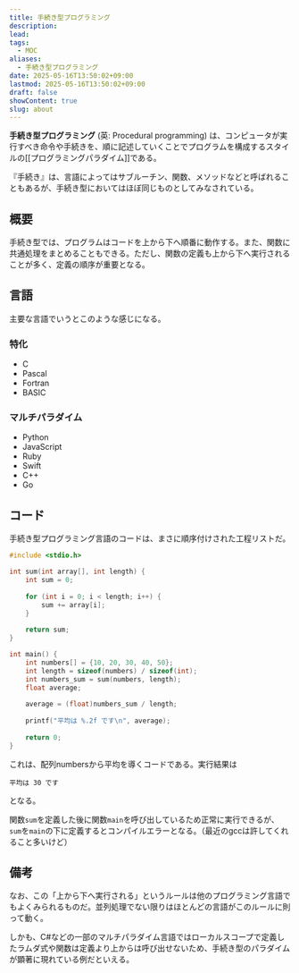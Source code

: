 ```yaml
---
title: 手続き型プログラミング
description: 
lead: 
tags:
  - MOC
aliases:
  - 手続き型プログラミング
date: 2025-05-16T13:50:02+09:00
lastmod: 2025-05-16T13:50:02+09:00
draft: false
showContent: true
slug: about
---
```

**手続き型プログラミング** (英: Procedural programming) は、コンピュータが実行すべき命令や手続きを、順に記述していくことでプログラムを構成するスタイルの[[プログラミングパラダイム]]である。

『手続き』は、言語によってはサブルーチン、関数、メソッドなどと呼ばれることもあるが、手続き型においてはほぼ同じものとしてみなされている。

## 概要
手続き型では、プログラムはコードを上から下へ順番に動作する。また、関数に共通処理をまとめることもできる。ただし、関数の定義も上から下へ実行されることが多く、定義の順序が重要となる。
## 言語
主要な言語でいうとこのような感じになる。
### 特化
- C
- Pascal
- Fortran
- BASIC
### マルチパラダイム
- Python
- JavaScript
- Ruby
- Swift
- C++
- Go
## コード
手続き型プログラミング言語のコードは、まさに順序付けされた工程リストだ。

```c
#include <stdio.h>

int sum(int array[], int length) {
	int sum = 0;
	
    for (int i = 0; i < length; i++) {
        sum += array[i];
    }
	
	return sum;
}

int main() {
    int numbers[] = {10, 20, 30, 40, 50};
    int length = sizeof(numbers) / sizeof(int);
    int numbers_sum = sum(numbers, length);
    float average;
	
    average = (float)numbers_sum / length;
	
    printf("平均は %.2f です\n", average);
	
    return 0;
}
```

これは、配列numbersから平均を導くコードである。実行結果は
```
平均は 30 です
```
となる。

関数`sum`を定義した後に関数`main`を呼び出しているため正常に実行できるが、`sum`を`main`の下に定義するとコンパイルエラーとなる。（最近のgccは許してくれること多いけど）

## 備考
なお、この「上から下へ実行される」というルールは他のプログラミング言語でもよくみられるものだ。並列処理でない限りはほとんどの言語がこのルールに則って動く。

しかも、C#などの一部のマルチパラダイム言語ではローカルスコープで定義したラムダ式や関数は定義より上からは呼び出せないため、手続き型のパラダイムが顕著に現れている例だといえる。